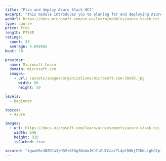 ```yaml
---
title: "Plan and deploy Azure Stack HCI"
excerpt: "This module introduces you to planing for and deploying Azure Stack HCI. Content includes identifying suitable workloads, determining the optimal configuration to host these workloads, stepping through the deployment process, validating post-deployment operational status, and evaluating Azure integration options."
webUrl: https://docs.microsoft.com/en-us/learn/modules/azure-stack-hci-plan-deploy/
type: course
price: Free
length: PT54M
ratings:
  count: 33
  average: 4.848485
heat: 50

provider:
  name: Microsoft Learn
  domain: microsoft.com
  images:
    - url: /assets/images/organizations/microsoft.com-50x50.jpg
      width: 50
      height: 50

levels:
  - Beginner

topics:
  - Azure

images:
  - url: https://docs.microsoft.com/learn/achievements/azure-stack-hci-plan-deploy-social.png
    width: 640
    height: 320
    isCached: true

secured: "igwnH8cUBZOCa3/H3V+833g3NabnJKJIi0UCCaacTL4plBHkjTIbKLighGfpip9FuZ4OLKDOl8f5r+hpWOo6NILj67nCoa7uRAfqN2bdhmh50owz2gY231Zo2b07ps0qcvoWWiKrtIClrL2vROf8NlCIMykLGIgeiwS3vJioHiWlbBbmbwVzhy3VKoU/RKqqDoEqvUdXQf98WwhDBR5z6YNgJqjqry81Rdnsl6+jsRWn+5+u3D7rPM5v2aPryXtHRNRhQNp0WUlSgu5dDVnlMM5xrC3G43WrBVAD6lc56zmmxSSDeB0/hwwX8s9YR511jP82acfcmDZYIdlMiZc37DM3GS6QeSnJtnJwf/c7WqOt+Gk634eCKKfWeVSj0tjlUOY+OpLHIrL0B30pTPUQiYxkGHEW5I345RLMMi84AyM=;4xp8GgKgfl+5NCBBCQSwQw=="
---
```



